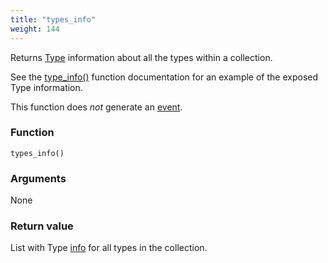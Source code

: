 ```yaml
---
title: "types_info"
weight: 144
---
```


Returns [Type](../../data-types/type) information about all the types within a collection.

See the [type_info()](../type_info) function documentation for an example of the exposed Type information.

This function does *not* generate an [event](../../overview/events).

### Function

`types_info()`

### Arguments

None

### Return value

List with Type [info](../../data-types/info) for all types in the collection.
